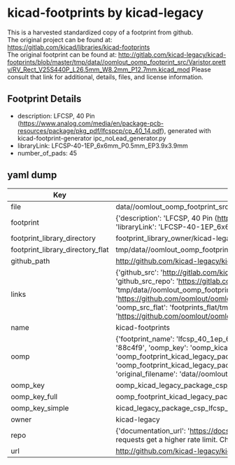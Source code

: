 # kicad-footprints by kicad-legacy  
This is a harvested standardized copy of a footprint from github.  
The original project can be found at:  
https://gitlab.com/kicad/libraries/kicad-footprints  
The original footprint can be found at:
http://gitlab.com/kicad-legacy/kicad-footprints/blob/master/tmp/data//oomlout_oomp_footprint_src/Varistor.pretty/RV_Rect_V25S440P_L26.5mm_W8.2mm_P12.7mm.kicad_mod
Please consult that link for additional, details, files, and license information.  
## Footprint Details
* description: LFCSP, 40 Pin (https://www.analog.com/media/en/package-pcb-resources/package/pkg_pdf/lfcspcp/cp_40_14.pdf), generated with kicad-footprint-generator ipc_noLead_generator.py  
* libraryLink: LFCSP-40-1EP_6x6mm_P0.5mm_EP3.9x3.9mm  
* number_of_pads: 45  
## yaml dump  
| Key | Value |  
| --- | --- |  
| file | data//oomlout_oomp_footprint_src/kicad-footprints/Package_CSP.pretty/LFCSP-40-1EP_6x6mm_P0.5mm_EP3.9x3.9mm.kicad_mod |  
| footprint | {'description': 'LFCSP, 40 Pin (https://www.analog.com/media/en/package-pcb-resources/package/pkg_pdf/lfcspcp/cp_40_14.pdf), generated with kicad-footprint-generator ipc_noLead_generator.py', 'libraryLink': 'LFCSP-40-1EP_6x6mm_P0.5mm_EP3.9x3.9mm', 'number_of_pads': 45} |  
| footprint_library_directory | footprint_library_owner/kicad-legacy_kicad-footprints |  
| footprint_library_directory_flat | tmp/data//oomlout_oomp_footprint_src/footprints_flat/kicad_legacy_package_csp_lfcsp_40_1ep_6x6mm_p0_5mm_ep3_9x3_9mm/working |  
| github_path | http://github.com/kicad-legacy/kicad-footprints/blob/master/tmp/data//oomlout_oomp_footprint_src/Package_CSP.pretty/LFCSP-40-1EP_6x6mm_P0.5mm_EP3.9x3.9mm.kicad_mod |  
| links | {'github_src': 'http://gitlab.com/kicad-legacy/kicad-footprints/blob/master/tmp/data//oomlout_oomp_footprint_src/Varistor.pretty/RV_Rect_V25S440P_L26.5mm_W8.2mm_P12.7mm.kicad_mod', 'github_src_repo': 'https://gitlab.com/kicad/libraries/kicad-footprints', 'oomp_bot': 'tmp/data//oomlout_oomp_footprint_src/footprints/kicad_legacy_package_csp_lfcsp_40_1ep_6x6mm_p0_5mm_ep3_9x3_9mm/working', 'oomp_bot_github': 'https://github.com/oomlout/oomlout_oomp_footprint_bot/tree/main/tmp/data//oomlout_oomp_footprint_src/footprints/kicad_legacy_package_csp_lfcsp_40_1ep_6x6mm_p0_5mm_ep3_9x3_9mm/working', 'oomp_src_flat': 'footprints_flat/tmp/data//oomlout_oomp_footprint_src/footprints_flat/kicad_legacy_package_csp_lfcsp_40_1ep_6x6mm_p0_5mm_ep3_9x3_9mm/working', 'oomp_src_flat_github': 'https://github.com/oomlout/oomlout_oomp_footprint_src/tree/main/tmp/data//oomlout_oomp_footprint_src/footprints_flat/kicad_legacy_package_csp_lfcsp_40_1ep_6x6mm_p0_5mm_ep3_9x3_9mm/working'} |  
| name | kicad-footprints |  
| oomp | {'footprint_name': 'lfcsp_40_1ep_6x6mm_p0_5mm_ep3_9x3_9mm', 'library_name': 'package_csp', 'md5': '88c4f9248642490ba14d6c53d8b7eeab', 'md5_10': '88c4f92486', 'md5_5': '88c4f', 'md5_6': '88c4f9', 'oomp_key': 'oomp_kicad_legacy_package_csp_lfcsp_40_1ep_6x6mm_p0_5mm_ep3_9x3_9mm', 'oomp_key_extra': 'oomp_footprint_kicad_legacy_package_csp_lfcsp_40_1ep_6x6mm_p0_5mm_ep3_9x3_9mm', 'oomp_key_full': 'oomp_footprint_kicad_legacy_package_csp_lfcsp_40_1ep_6x6mm_p0_5mm_ep3_9x3_9mm_88c4f9', 'oomp_key_simple': 'kicad_legacy_package_csp_lfcsp_40_1ep_6x6mm_p0_5mm_ep3_9x3_9mm', 'original_filename': 'data//oomlout_oomp_footprint_src/kicad-footprints/Package_CSP.pretty/LFCSP-40-1EP_6x6mm_P0.5mm_EP3.9x3.9mm.kicad_mod', 'owner_name': 'kicad_legacy'} |  
| oomp_key | oomp_kicad_legacy_package_csp_lfcsp_40_1ep_6x6mm_p0_5mm_ep3_9x3_9mm |  
| oomp_key_full | oomp_footprint_kicad_legacy_package_csp_lfcsp_40_1ep_6x6mm_p0_5mm_ep3_9x3_9mm |  
| oomp_key_simple | kicad_legacy_package_csp_lfcsp_40_1ep_6x6mm_p0_5mm_ep3_9x3_9mm |  
| owner | kicad-legacy |  
| repo | {'documentation_url': 'https://docs.github.com/rest/overview/resources-in-the-rest-api#rate-limiting', 'message': "API rate limit exceeded for 84.66.142.224. (But here's the good news: Authenticated requests get a higher rate limit. Check out the documentation for more details.)"} |  
| url | http://github.com/kicad-legacy/kicad-footprints |  

